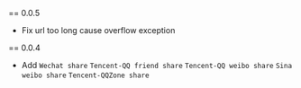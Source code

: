 
== 0.0.5

* Fix url too long cause overflow exception

== 0.0.4

* Add `Wechat share` `Tencent-QQ friend share` `Tencent-QQ weibo share` `Sina weibo share` `Tencent-QQZone share`
